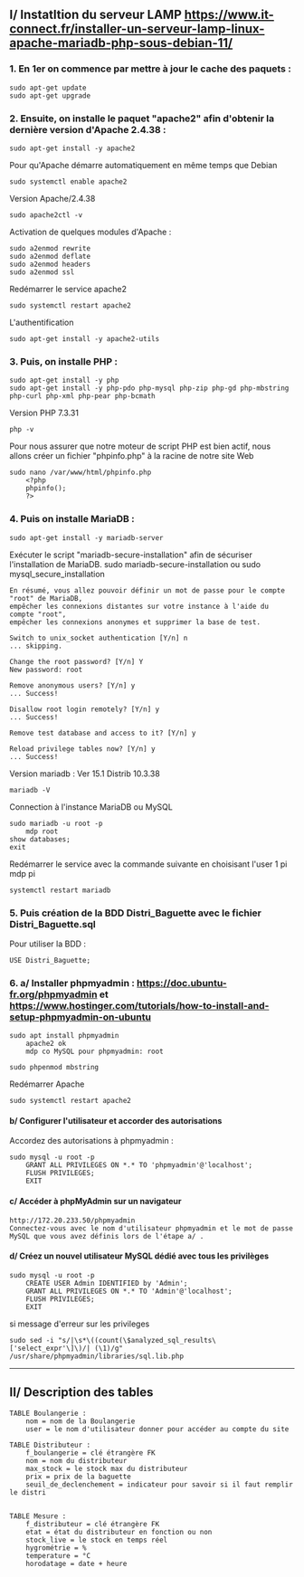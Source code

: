 ## I/ Instatltion du serveur LAMP https://www.it-connect.fr/installer-un-serveur-lamp-linux-apache-mariadb-php-sous-debian-11/


### 1. En 1er on commence par mettre à jour le cache des paquets :
    sudo apt-get update 
    sudo apt-get upgrade


### 2. Ensuite, on installe le paquet "apache2" afin d'obtenir la dernière version d'Apache 2.4.38 :

    sudo apt-get install -y apache2

Pour qu'Apache démarre automatiquement en même temps que Debian
    
    sudo systemctl enable apache2

Version Apache/2.4.38

    sudo apache2ctl -v

Activation de quelques modules d'Apache :
    
    sudo a2enmod rewrite
    sudo a2enmod deflate
    sudo a2enmod headers
    sudo a2enmod ssl

Redémarrer le service apache2 
    
    sudo systemctl restart apache2

L'authentification
    
    sudo apt-get install -y apache2-utils


### 3. Puis, on installe PHP :
    
    sudo apt-get install -y php
    sudo apt-get install -y php-pdo php-mysql php-zip php-gd php-mbstring php-curl php-xml php-pear php-bcmath

Version PHP 7.3.31
    
    php -v 

Pour nous assurer que notre moteur de script PHP est bien actif, nous allons créer un fichier "phpinfo.php" à la racine de notre site Web
    
    sudo nano /var/www/html/phpinfo.php
        <?php
        phpinfo();
        ?>


### 4. Puis on installe MariaDB :

    sudo apt-get install -y mariadb-server

Exécuter le script "mariadb-secure-installation" afin de sécuriser l'installation de MariaDB.
    sudo mariadb-secure-installation
    ou
    sudo mysql_secure_installation

    En résumé, vous allez pouvoir définir un mot de passe pour le compte "root" de MariaDB, 
    empêcher les connexions distantes sur votre instance à l'aide du compte "root", 
    empêcher les connexions anonymes et supprimer la base de test.

    Switch to unix_socket authentication [Y/n] n
    ... skipping.

    Change the root password? [Y/n] Y
    New password: root

    Remove anonymous users? [Y/n] y
    ... Success!

    Disallow root login remotely? [Y/n] y
    ... Success!

    Remove test database and access to it? [Y/n] y

    Reload privilege tables now? [Y/n] y
    ... Success!

Version mariadb : Ver 15.1 Distrib 10.3.38

    mariadb -V

Connection à l'instance MariaDB ou MySQL
    
    sudo mariadb -u root -p
        mdp root
    show databases;
    exit

Redémarrer le service avec la commande suivante en choisisant l'user 1 pi mdp pi
    
    systemctl restart mariadb

### 5. Puis création de la BDD Distri_Baguette avec le fichier Distri_Baguette.sql

Pour utiliser la BDD :
    
    USE Distri_Baguette;

### 6. a/ Installer phpmyadmin : https://doc.ubuntu-fr.org/phpmyadmin et https://www.hostinger.com/tutorials/how-to-install-and-setup-phpmyadmin-on-ubuntu

    sudo apt install phpmyadmin 
        apache2 ok
        mdp co MySQL pour phpmyadmin: root

    sudo phpenmod mbstring

Redémarrer Apache
    
    sudo systemctl restart apache2

#### b/ Configurer l'utilisateur et accorder des autorisations

Accordez des autorisations à phpmyadmin :
    
    sudo mysql -u root -p
        GRANT ALL PRIVILEGES ON *.* TO 'phpmyadmin'@'localhost';
        FLUSH PRIVILEGES;
        EXIT

#### c/ Accéder à phpMyAdmin sur un navigateur
    http://172.20.233.50/phpmyadmin
    Connectez-vous avec le nom d'utilisateur phpmyadmin et le mot de passe MySQL que vous avez définis lors de l'étape a/ .
    
#### d/ Créez un nouvel utilisateur MySQL dédié avec tous les privilèges
    sudo mysql -u root -p
        CREATE USER Admin IDENTIFIED by 'Admin';
        GRANT ALL PRIVILEGES ON *.* TO 'Admin'@'localhost';
        FLUSH PRIVILEGES;
        EXIT

si message d'erreur sur les privileges 

    sudo sed -i "s/|\s*\((count(\$analyzed_sql_results\['select_expr'\]\)/| (\1)/g" /usr/share/phpmyadmin/libraries/sql.lib.php
___

## II/ Description des tables
```
TABLE Boulangerie :
    nom = nom de la Boulangerie
    user = le nom d'utilisateur donner pour accéder au compte du site

TABLE Distributeur :
    f_boulangerie = clé étrangère FK
    nom = nom du distributeur
    max_stock = le stock max du distributeur
    prix = prix de la baguette
    seuil_de_declenchement = indicateur pour savoir si il faut remplir le distri
 

TABLE Mesure :
    f_distributeur = clé étrangère FK
    etat = état du distributeur en fonction ou non
    stock_live = le stock en temps réel
    hygrométrie = %
    temperature = °C
    horodatage = date + heure
```
